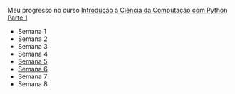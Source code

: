 Meu progresso no curso <a href="https://www.coursera.org/learn/ciencia-computacao-python-conceitos">Introdução à Ciência da Computação com Python Parte 1</a>

<body>
<ul>
<li><a>Semana 1</a></li>
<li><a>Semana 2</a></li>
<li><a>Semana 3</a></li>
<li><a>Semana 4</a></li>
<li><a href="/semana 5">Semana 5</a></li>
<li><a href="/semana 6">Semana 6</a></li>
<li><a>Semana 7</a></li>
<li><a>Semana 8</a></li>
</ul>


</body>